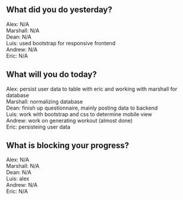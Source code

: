 ## What did you do yesterday?
Alex: N/A<br>
Marshall: N/A<br>
Dean: N/A<br>
Luis: used bootstrap for responsive frontend<br>
Andrew: N/A<br>
Eric: N/A<br>
## What will you do today?
Alex: persist user data to table with eric and working with marshall for database<br>
Marshall: normalizing database<br>
Dean: finish up questionnaire, mainly posting data to backend<br>
Luis: work with bootstrap and css to determine mobile view<br>
Andrew: work on generating workout (almost done)<br>
Eric: persisteing user data<br>
## What is blocking your progress?
Alex: N/A<br>
Marshall: N/A<br>
Dean: N/A<br>
Luis: alex<br>
Andrew: N/A<br>
Eric: N/A<br>